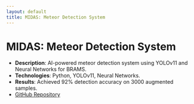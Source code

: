 ```yaml
---
layout: default
title: MIDAS: Meteor Detection System
---
```


# MIDAS: Meteor Detection System
- **Description**: AI-powered meteor detection system using YOLOv11 and Neural Networks for BRAMS.
- **Technologies**: Python, YOLOv11, Neural Networks.
- **Results**: Achieved 92% detection accuracy on 3000 augmented samples.
- [GitHub Repository](https://github.com/Ashwin2929/Meteor_Detection)
